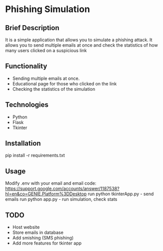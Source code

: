 # Phishing Simulation

## Brief Description

It is a simple application that allows you to simulate a phishing attack. It allows you to send multiple emails at once and check the statistics of how many users clicked on a suspicious link



## Functionality

- Sending multiple emails at once. 
- Educational page for those who clicked on the link
- Checking the statistics of the simulation

## Technologies

- Python
- Flask
- Tkinter

## Installation

pip install -r requirements.txt

## Usage

Modify .env with your email and email code: https://support.google.com/accounts/answer/1187538?hl=en&co=GENIE.Platform%3DDesktop
run python tkinterApp.py - send emails
run python app.py - run simulation, check stats

## TODO

- Host website
- Store emails in database
- Add smishing (SMS phishing)
- Add more features for tkinter app

